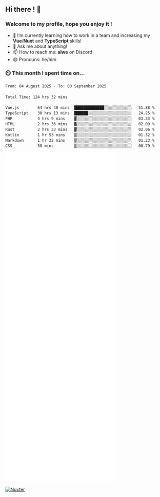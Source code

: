 ## Hi there ! 👋

### Welcome to my profile, hope you enjoy it !

- 🌱 I’m currently learning how to work in a team and increasing my **Vue**/**Nuxt** and **TypeScript** skills!
- 💬 Ask me about anything!
- 📫 How to reach me: **alwe** on Discord
- 😄 Pronouns: he/him

### ⏲️ This month I spent time on...

<!--START_SECTION:waka-->

```bash
From: 04 August 2025 - To: 03 September 2025

Total Time: 124 hrs 32 mins

Vue.js        64 hrs 40 mins  █████████████░░░░░░░░░░░░   51.88 %
TypeScript    30 hrs 13 mins  ██████░░░░░░░░░░░░░░░░░░░   24.25 %
PHP           4 hrs 9 mins    ▓░░░░░░░░░░░░░░░░░░░░░░░░   03.33 %
HTML          2 hrs 36 mins   ▓░░░░░░░░░░░░░░░░░░░░░░░░   02.09 %
Rust          2 hrs 33 mins   ▓░░░░░░░░░░░░░░░░░░░░░░░░   02.06 %
Kotlin        1 hr 53 mins    ▒░░░░░░░░░░░░░░░░░░░░░░░░   01.52 %
Markdown      1 hr 32 mins    ▒░░░░░░░░░░░░░░░░░░░░░░░░   01.23 %
CSS           58 mins         ▒░░░░░░░░░░░░░░░░░░░░░░░░   00.79 %
```

<!--END_SECTION:waka-->

![Metrics](./github-metrics.svg)

[![Nuxter](https://nuxters.nuxt.com/card/zAlweNy26/og.png)](https://nuxters.nuxt.com/zAlweNy26)
